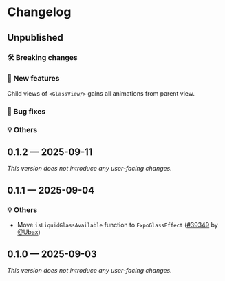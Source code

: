 # Changelog

## Unpublished

### 🛠 Breaking changes

### 🎉 New features
Child views of `<GlassView/>` gains all animations from parent view.

### 🐛 Bug fixes

### 💡 Others

## 0.1.2 — 2025-09-11

_This version does not introduce any user-facing changes._

## 0.1.1 — 2025-09-04

### 💡 Others

- Move `isLiquidGlassAvailable` function to `ExpoGlassEffect` ([#39349](https://github.com/expo/expo/pull/39349) by [@Ubax](https://github.com/Ubax))

## 0.1.0 — 2025-09-03

_This version does not introduce any user-facing changes._
